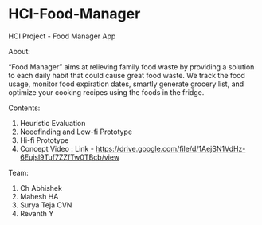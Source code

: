 # HCI-Food-Manager

HCI Project - Food Manager App 

About:

“Food Manager” aims at relieving family food waste
by providing a solution to each daily habit that could
cause great food waste. We track the food usage,
monitor food expiration dates, smartly generate
grocery list, and optimize your cooking recipes using
the foods in the fridge.

Contents:
1) Heuristic Evaluation
2) Needfinding and Low-fi Prototype
3) Hi-fi Prototype
4) Concept Video : Link  -  https://drive.google.com/file/d/1AejSN1VdHz-6Eujsl9Tuf7ZZfTw0TBcb/view

Team:
1) Ch Abhishek
2) Mahesh HA
3) Surya Teja CVN
4) Revanth Y
